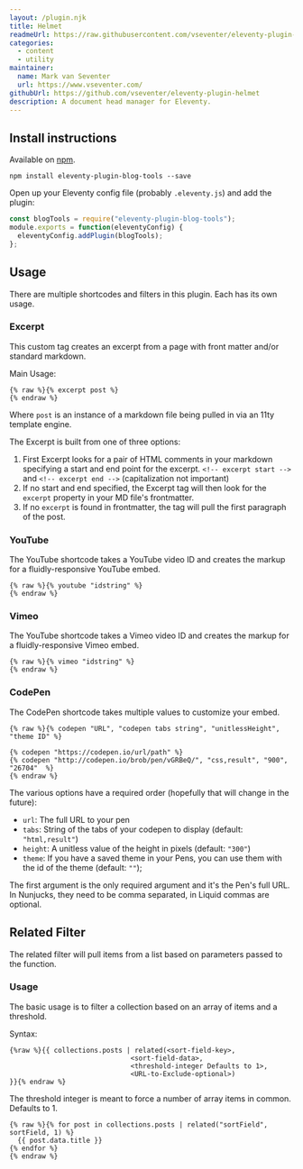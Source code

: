 ```yaml
---
layout: /plugin.njk
title: Helmet
readmeUrl: https://raw.githubusercontent.com/vseventer/eleventy-plugin-helmet/master/README.md
categories:
  - content
  - utility
maintainer:
  name: Mark van Seventer
  url: https://www.vseventer.com/
githubUrl: https://github.com/vseventer/eleventy-plugin-helmet
description: A document head manager for Eleventy.
---
```


## Install instructions

Available on [npm](https://www.npmjs.com/package/eleventy-plugin-blog-tools).

```shell
npm install eleventy-plugin-blog-tools --save
```

Open up your Eleventy config file (probably `.eleventy.js`) and add the plugin:

```js
const blogTools = require("eleventy-plugin-blog-tools");
module.exports = function(eleventyConfig) {
  eleventyConfig.addPlugin(blogTools);
};
```

## Usage

There are multiple shortcodes and filters in this plugin. Each has its own usage.


### Excerpt

This custom tag creates an excerpt from a page with front matter and/or standard markdown. 

Main Usage:

```twig
{% raw %}{% excerpt post %}
{% endraw %}
```

Where `post` is an instance of a markdown file being pulled in via an 11ty template engine.

The Excerpt is built from one of three options:

1. First Excerpt looks for a pair of HTML comments in your markdown specifying a start and end point for the excerpt. `<!-- excerpt start -->` and `<!-- excerpt end -->` (capitalization not important)
2. If no start and end specified, the Excerpt tag will then look for the `excerpt` property in your MD file's frontmatter.
3. If no `excerpt` is found in frontmatter, the tag will pull the first paragraph of the post.

### YouTube

The YouTube shortcode takes a YouTube video ID and creates the markup for a fluidly-responsive YouTube embed.

```twig
{% raw %}{% youtube "idstring" %}
{% endraw %}
```
### Vimeo

The YouTube shortcode takes a Vimeo video ID and creates the markup for a fluidly-responsive Vimeo embed.

```twig
{% raw %}{% vimeo "idstring" %}
{% endraw %}
```


### CodePen

The CodePen shortcode takes multiple values to customize your embed.
```twig
{% raw %}{% codepen "URL", "codepen tabs string", "unitlessHeight", "theme ID" %}

{% codepen "https://codepen.io/url/path" %}
{% codepen "http://codepen.io/brob/pen/vGRBeQ/", "css,result", "900", "26704"  %}
{% endraw %}
```

The various options have a required order (hopefully that will change in the future): 
* `url`: The full URL to your pen 
* `tabs`: String of the tabs of your codepen to display (default: `"html,result"`)
* `height`: A unitless value of the height in pixels (default: `"300"`)
* `theme`: If you have a saved theme in your Pens, you can use them with the id of the theme (default: `""`);

The first argument is the only required argument and it's the Pen's full URL. In Nunjucks, they need to be comma separated, in Liquid commas are optional.

## Related Filter

The related filter will pull items from a list based on parameters passed to the function.

### Usage

The basic usage is to filter a collection based on an array of items and a threshold.

Syntax: 
```twig 
{%raw %}{{ collections.posts | related(<sort-field-key>, 
                              <sort-field-data>, 
                              <threshold-integer Defaults to 1>,
                              <URL-to-Exclude-optional>)
}}{% endraw %}
```

The threshold integer is meant to force a number of array items in common. Defaults to 1.

```twig
{% raw %}{% for post in collections.posts | related("sortField", sortField, 1) %}
  {{ post.data.title }}
{% endfor %}
{% endraw %}
```